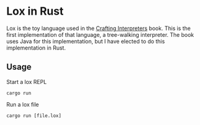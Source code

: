 # Lox in Rust

Lox is the toy language used in the [Crafting Interpreters](https://craftinginterpreters.com) book.  This is the first implementation of that language, a tree-walking interpreter.  The book uses Java for this implementation, but I have elected to do this implementation in Rust.

## Usage

Start a lox REPL
```
cargo run
```

Run a lox file
```
cargo run [file.lox]
```
